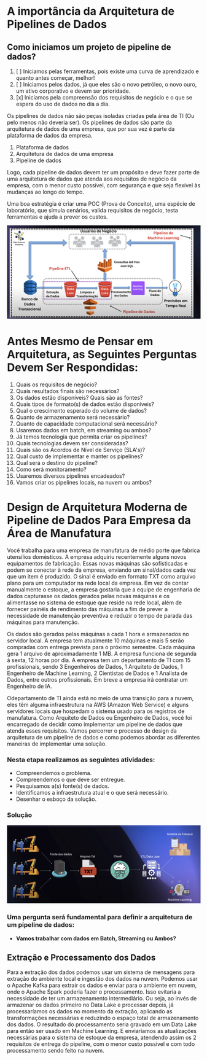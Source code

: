 # A importância da Arquitetura de Pipelines de Dados

## Como iniciamos um projeto de pipeline de dados?
1. [ ] Iniciamos pelas ferramentas, pois existe uma curva de aprendizado e quanto antes começar, melhor!
2. [ ] Iniciamos pelos dados, já que eles são o novo petróleo, o novo ouro, um ativo corporativo e devem ser prioridade.
3. [x] Iniciamos pela compreensão dos requisitos de negócio e o que se espera do uso de dados no dia a dia.

Os pipelines de dados não são peças isoladas criadas pela área de TI (Ou pelo menos não deveria ser). Os pipelines de dados são parte da arquitetura de dados de uma empresa, que por sua vez é parte da plataforma de dados da empresa.
1. Plataforma de dados
2. Arquitetura de dados de uma empresa
3. Pipeline de dados

Logo, cada pipeline de dados devem ter um propósito e deve fazer parte de uma arquitetura de dados que atenda aos requisitos de negócio da empresa, com o menor custo possível, com segurança e que seja flexível às mudanças ao longo do tempo. 

Uma boa estratégia é criar uma POC (Prova de Conceito), uma espécie de laboratório, que simula cenários, valida requisitos de negócio, testa ferramentas e ajuda a prever os custos.

![Pipeline de Dados](Pipeline%20de%20Dados.png)

# Antes Mesmo de Pensar em Arquitetura, as Seguintes Perguntas Devem Ser Respondidas:

1. Quais os requisitos de negócio?
2. Quais resultados finais são necessários?
3. Os dados estão disponíveis? Quais são as fontes?
4. Quais tipos de formato(s) de dados estão disponíveis?
5. Qual o crescimento esperado do volume de dados?
6. Quanto de armazenamento será necessário?
7. Quanto de capacidade computacional será necessário?
8. Usaremos dados em batch, em streaming ou ambos?
9. Já temos tecnologia que permita criar os pipelines?
10. Quais tecnologias devem ser consideradas?
11. Quais são os Acordos de Nível de Serviço (SLA's)?
12. Qual custo de implementar e manter os pipelines?
13. Qual será o destino do pipeline?
14. Como será monitoramento?
15. Usaremos diversos pipelines encadeados?
16. Vamos criar os pipelines locais, na nuvem ou ambos?

# Design de Arquitetura Moderna de Pipeline de Dados Para Empresa da Área de Manufatura

Você trabalha para  uma empresa de manufatura de médio porte que fabrica utensílios domésticos.  A empresa adquiriu recentemente alguns novos equipamentos de fabricação. Essas novas  máquinas  são  sofisticadas  e  podem  se  conectar  à  rede  da  empresa,  enviando  um sinal/dados cada vez que um item é produzido. O sinal é enviado em formato TXT como arquivo plano para um computador na rede local da empresa. Em  vez  de  contar  manualmente  o  estoque,  a  empresa  gostaria  que  a  equipe  de engenharia  de  dados  capturasse  os  dados  gerados  pelas  novas  máquinas  e  os  alimentasse  no sistema  de  estoque que  reside  na  rede  local,  além  de  fornecer  painéis  de  rendimento  das máquinas a fim de prever a necessidade de manutenção preventiva e reduzir o tempo de parada das máquinas para manutenção.

Os dados são gerados pelas máquinas a cada 1 hora e armazenados no servidor local. A empresa tem atualmente 10 máquinas e mais 5 serão compradas com entrega prevista para o próximo semestre. Cada máquina gera 1 arquivo de aproximadamente 1 MB. A empresa funciona de segunda à sexta, 12 horas por dia. A  empresa  tem  um departamento  de  TI com 15 profissionais,  sendo  3  Engenheiros  de Dados,  1  Arquiteto  de  Dados, 1  Engenheiro  de  Machine  Learning, 2 Cientistas de  Dados  e  1 Analista de Dados, entre outros profissionais. Em breve a empresa irá contratar um Engenheiro de IA.

Odepartamento  de  TI  ainda  está  no  meio  de  uma  transição  para  a  nuvem,  eles  têm alguma infraestrutura na AWS (Amazon Web Service) e alguns servidores locais que hospedam o sistema usado para os registros de manufatura. Como Arquiteto de Dados ou Engenheiro de Dados, você foi encarregado de decidir como implementar um pipeline de dados que atenda esses requisitos. Vamos percorrer o processo de design da arquitetura de um pipeline de dados e como podemos abordar as diferentes maneiras de implementar uma solução.

### Nesta etapa realizamos  as seguintes  atividades:
* Compreendemos o problema.
* Compreendemos o que deve ser entregue.
* Pesquisamos a(s) fonte(s) de dados.
* Identificamos a infraestrutura atual e o que será necessário.
* Desenhar o esboço da solução. 

### Solução

![Solução](Solução%20de%20Pipeline%20de%20Dados.png)

### Uma pergunta será fundamental para definir a arquitetura de um pipeline de dados:

* **Vamos trabalhar com dados em Batch, Streaming ou Ambos?**

## Extração e Processamento dos Dados

Para a extração dos dados podemos usar um sistema de mensagens para extração do ambiente local e ingestão dos dados na nuvem. Podemos usar o Apache Kafka para extrair os dados e enviar para o ambiente em nuvem, onde o Apache Spark poderia fazer o processamento. Isso evitaria a necessidade de ter um armazenamento intermediário. Ou seja, ao invés de armazenar os dados primeiro no Data Lake e processar depois, já processaríamos os dados no momento da extração, aplicando as transformações necessárias e reduzindo o espaço total de armazenamento dos dados. O resultado do processamento seria gravado em um Data Lake para então ser usado em Machine Learning. E enviaríamos as atualizações necessárias para o sistema de estoque da empresa, atendendo assim os 2 requisitos de entrega do pipeline, com o menor custo possível e com todo processamento sendo feito na nuvem.